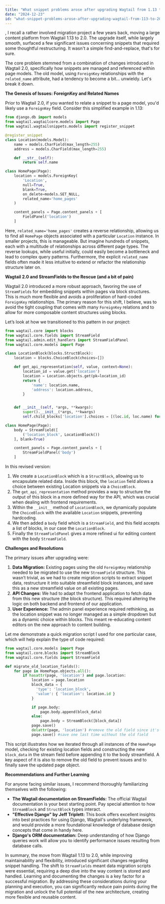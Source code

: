 ```yaml
---
title: "What snippet problems arose after upgrading Wagtail from 1.13 to 2.0?"
date: "2024-12-23"
id: "what-snippet-problems-arose-after-upgrading-wagtail-from-113-to-20"
---
```


,  I recall a rather involved migration project a few years back, moving a large content platform from Wagtail 1.13 to 2.0. The upgrade itself, while largely smooth, surfaced a few significant issues concerning snippets that required some thoughtful restructuring. It wasn't a simple find-and-replace, that's for sure.

The core problem stemmed from a combination of changes introduced in Wagtail 2.0, specifically how snippets are managed and referenced within page models. The old model, using `ForeignKey` relationships with the `related_name` attribute, had a tendency to become a bit… unwieldy. Let's break it down.

**The Genesis of Issues: ForeignKey and Related Names**

Prior to Wagtail 2.0, if you wanted to relate a snippet to a page model, you'd likely use a `ForeignKey` field. Consider this simplified example in 1.13:

```python
from django.db import models
from wagtail.wagtailcore.models import Page
from wagtail.wagtailsnippets.models import register_snippet

@register_snippet
class Location(models.Model):
    name = models.CharField(max_length=255)
    address = models.CharField(max_length=255)

    def __str__(self):
        return self.name

class HomePage(Page):
    location = models.ForeignKey(
        'Location',
        null=True,
        blank=True,
        on_delete=models.SET_NULL,
        related_name='home_pages'
    )

    content_panels = Page.content_panels + [
        FieldPanel('location')
    ]
```

Here, `related_name='home_pages'` creates a reverse relationship, allowing us to find all `HomePage` objects associated with a particular `Location` instance. In smaller projects, this is manageable. But imagine hundreds of snippets, each with a multitude of relationships across different page types. The reverse lookups, while useful initially, could easily become a bottleneck and lead to complex query patterns. Furthermore, the explicit `related_name` fields often made it less intuitive to extend or refactor the relationship structure later on.

**Wagtail 2.0 and StreamFields to the Rescue (and a bit of pain)**

Wagtail 2.0 introduced a more robust approach, favoring the use of `StreamFields` for embedding snippets within pages via block structures. This is much more flexible and avoids a proliferation of hard-coded `ForeignKey` relationships. The primary reason for this shift, I believe, was to avoid the tight coupling that comes with many `ForeignKey` relations and to allow for more composable content structures using blocks.

Let’s look at how we transitioned to this pattern in our project:

```python
from wagtail.core import blocks
from wagtail.core.fields import StreamField
from wagtail.admin.edit_handlers import StreamFieldPanel
from wagtail.core.models import Page

class LocationBlock(blocks.StructBlock):
    location = blocks.ChoiceBlock(choices=[])

    def get_api_representation(self, value, context=None):
        location_id = value.get('location')
        location = Location.objects.get(pk=location_id)
        return {
            'name': location.name,
            'address': location.address,
        }


    def __init__(self, *args, **kwargs):
        super().__init__(*args, **kwargs)
        self.child_blocks['location'].choices = [(loc.id, loc.name) for loc in Location.objects.all()]

class HomePage(Page):
    body = StreamField([
        ('location_block', LocationBlock())
    ], blank=True)

    content_panels = Page.content_panels + [
        StreamFieldPanel('body')
    ]
```

In this revised version:

1.  We create a `LocationBlock` which is a `StructBlock`, allowing us to encapsulate related data. Inside this block, the `location` field allows a choice between existing Location snippets via a `ChoiceBlock`.
2.  The `get_api_representation` method provides a way to structure the output of this block in a more defined way for the API, which was crucial when dealing with frontend requirements.
3.  Within the `__init__` method of `LocationBlock`, we dynamically populate the `ChoiceBlock` with the available `Location` snippets, preventing hardcoding.
4.  We then added a `body` field which is a `StreamField`, and this field accepts a list of blocks, in our case the `LocationBlock`.
5.  Finally the `StreamFieldPanel` gives a more refined ui for editing content with the body `StreamField`.

**Challenges and Resolutions**

The primary issues after upgrading were:

1.  **Data Migration:** Existing pages using the old `ForeignKey` relationship needed to be migrated to use the new `StreamField` structure. This wasn’t trivial, as we had to create migration scripts to extract snippet data, restructure it into suitable streamfield block instances, and save this as a new streamfield value on all existing pages.
2.  **API Changes:** We had to adapt the frontend application to fetch data from this new structure (the block structure). This required altering the logic on both backend and frontend of our application.
3.  **User Experience:** The admin panel experience required rethinking, as the location snippet was no longer managed as a simple dropdown but as a dynamic choice within blocks. This meant re-educating content editors on the new approach to content building.

Let me demonstrate a quick migration script I used for one particular case, which will help explain the type of code required:

```python
from wagtail.core.models import Page
from wagtail.core.blocks import StreamBlock
from wagtail.core.fields import StreamField

def migrate_old_location_fields():
    for page in HomePage.objects.all():
        if hasattr(page, 'location') and page.location:
            location = page.location
            block_data = {
              'type': 'location_block',
              'value': { 'location': location.id }
            }

            if page.body:
                page.body.append(block_data)
            else:
                page.body = StreamBlock([block_data])
            page.save()
            delattr(page, 'location') #remove the old field since it's no longer needed
            page.save() #save one last time without the old field
```

This script illustrates how we iterated through all instances of the `HomePage` model, checking for existing location fields and constructing the new `block_data` in the stream field before appending it to the body streamfield. A key aspect of it is also to remove the old field to prevent issues and to finally save the updated page object.

**Recommendations and Further Learning**

For anyone facing similar issues, I recommend thoroughly familiarizing themselves with the following:

*   **The Wagtail documentation on StreamFields:** The official Wagtail documentation is your best starting point. Pay special attention to how `StreamBlock` and `StructBlock` types interact.
*   **"Effective Django" by Jeff Triplett:** This book offers excellent insights into best practices for using Django, Wagtail's underlying framework, and would provide a more foundational knowledge of database design concepts that come in handy here.
*   **Django's ORM documentation:** Deep understanding of how Django queries work will allow you to identify performance issues resulting from database calls.

In summary, the move from Wagtail 1.13 to 2.0, while improving maintainability and flexibility, introduced significant changes regarding snippet handling. The shift to `StreamFields` meant data migration scripts were essential, requiring a deep dive into the way content is stored and handled. Learning and documenting the changes is a key factor for a successful migration. By addressing these considerations during your planning and execution, you can significantly reduce pain points during the migration and unlock the full potential of the new architecture, creating more flexible and reusable content.
